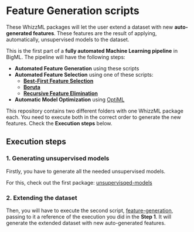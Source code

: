 # Feature Generation scripts

These WhizzML packages will let the user extend a dataset with new
**auto-generated features**. These features are the result of
applying, automatically, unsupervised models to the dataset.

This is the first part of a **fully automated Machine Learning
pipeline** in BigML. The pipeline will have the following steps:

- **Automated Feature Generation** using these scripts
- **Automated Feature Selection** using one of these scripts:
  - [**Best-First Feature Selection**](https://github.com/whizzml/examples/tree/master/best-first-cv)
  - [**Boruta**](https://github.com/whizzml/examples/tree/master/boruta)
  - [**Recursive Feature Elimination**](https://github.com/whizzml/examples/tree/master/recursive-feature-elimination)
- **Automatic Model Optimization** using [OptiML](https://bigml.com/whatsnew/optiml)

This repository contains two different folders with one WhizzML
package each. You need to execute both in the correct order to
generate the new features. Check the **Execution steps** below.

## Execution steps

### 1. Generating unsupervised models
Firstly, you have to generate all the needed unsupervised models.

For this, check out the first package:
[unsupervisqed-models](./unsupervised-models)

### 2. Extending the dataset
Then, you will have to execute the second script,
[feature-generation](./feature-generation), passing to it a reference
of the execution you did in the **Step 1**. It will generate the
extended dataset with new auto-generated features.
